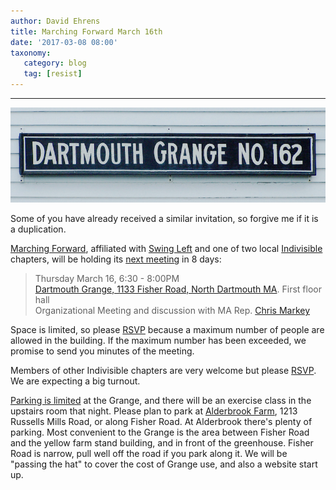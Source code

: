 ```yaml
---
author: David Ehrens
title: Marching Forward March 16th
date: '2017-03-08 08:00'
taxonomy:
   category: blog
   tag: [resist]
---
```

---

![](grange.jpg)

Some of you have already received a similar invitation, so forgive me if it is a duplication.

[Marching Forward](https://www.facebook.com/groups/987388698061779/), affiliated with [Swing Left](https://swingleft.org/) and one of two local [Indivisible](https://www.indivisibleguide.com/groups-nav) chapters, will be holding its [next meeting](https://www.facebook.com/events/1849298588621229/) in 8 days:

> Thursday March 16, 6:30 - 8:00PM  
> [Dartmouth Grange, 1133 Fisher Road, North Dartmouth MA](https://goo.gl/maps/bhh13VP5WWM2). First floor hall  
> Organizational Meeting and discussion with MA Rep. [Chris Markey](https://malegislature.gov/People/Profile/CMM1)

Space is limited, so please [RSVP](mailto:pagaro@gmail.com?subject=RSVP%20March%2016&body=RSVP%20March%2016) because a maximum number of people are allowed in the building. If the maximum number has been exceeded, we promise to send you minutes of the meeting.

Members of other Indivisible chapters are very welcome but please [RSVP](mailto:pagaro@gmail.com?subject=RSVP%20March%2016&body=RSVP%20March%2016). We are expecting a big turnout.

[Parking is limited](https://goo.gl/maps/bhh13VP5WWM2) at the Grange, and there will be an exercise class in the upstairs room that night. Please plan to park at [Alderbrook Farm](https://goo.gl/maps/NBF8trTmk3q), 1213 Russells Mills Road, or along Fisher Road. At Alderbrook there's plenty of parking. Most convenient to the Grange is the area between Fisher Road and the yellow farm stand building, and in front of the greenhouse. Fisher Road is narrow, pull well off the road if you park along it. We will be "passing the hat" to cover the cost of Grange use, and also a website start up.

